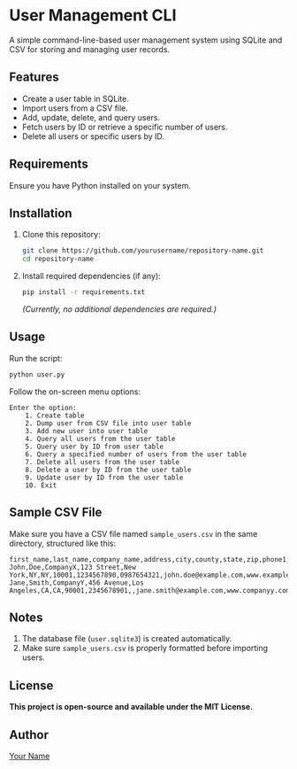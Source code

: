 # User Management CLI

A simple command-line-based user management system using SQLite and CSV for storing and managing user records.

## Features
- Create a user table in SQLite.
- Import users from a CSV file.
- Add, update, delete, and query users.
- Fetch users by ID or retrieve a specific number of users.
- Delete all users or specific users by ID.

## Requirements
Ensure you have Python installed on your system.

## Installation
1. Clone this repository:
   ```sh
   git clone https://github.com/yourusername/repository-name.git
   cd repository-name
   ```

2. Install required dependencies (if any):
   ```sh
   pip install -r requirements.txt
   ```
   *(Currently, no additional dependencies are required.)*

## Usage
Run the script:
   ```sh
   python user.py
   ```

Follow the on-screen menu options:
```
Enter the option:
    1. Create table
    2. Dump user from CSV file into user table
    3. Add new user into user table
    4. Query all users from the user table
    5. Query user by ID from user table
    6. Query a specified number of users from the user table
    7. Delete all users from the user table
    8. Delete a user by ID from the user table
    9. Update user by ID from the user table
    10. Exit
```

## Sample CSV File
Make sure you have a CSV file named `sample_users.csv` in the same directory, structured like this:
```
first_name,last_name,company_name,address,city,county,state,zip,phone1,phone2,email,web
John,Doe,CompanyX,123 Street,New York,NY,NY,10001,1234567890,0987654321,john.doe@example.com,www.example.com
Jane,Smith,CompanyY,456 Avenue,Los Angeles,CA,CA,90001,2345678901,,jane.smith@example.com,www.companyy.com
```

## Notes
1. The database file (`user.sqlite3`) is created automatically.
2. Make sure `sample_users.csv` is properly formatted before importing users.

## License 
**This project is open-source and available under the MIT License.**

## Author
[Your Name](https://github.com/yourusername)
